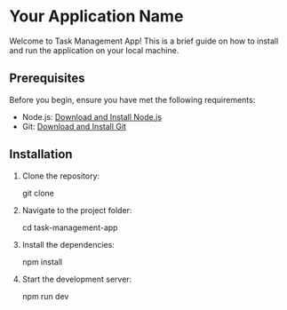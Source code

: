 # Your Application Name

Welcome to Task Management App! This is a brief guide on how to install and run the application on your local machine.

## Prerequisites

Before you begin, ensure you have met the following requirements:
- Node.js: [Download and Install Node.js](https://nodejs.org/)
- Git: [Download and Install Git](https://git-scm.com/)

## Installation

1. Clone the repository:

   git clone 

2. Navigate to the project folder:

   cd task-management-app

3. Install the dependencies:

   npm install

4. Start the development server:

   npm run dev

   

